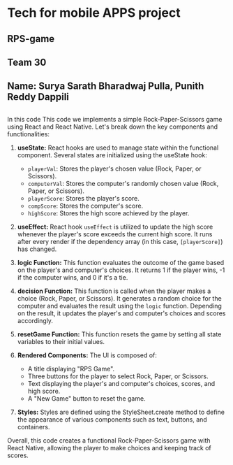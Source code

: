 # Tech for mobile APPS project
## RPS-game
##  Team 30
## Name: Surya Sarath Bharadwaj Pulla, Punith Reddy Dappili
##

In this code 
This code we implements a simple Rock-Paper-Scissors game using React and React Native. Let's break down the key components and functionalities:

1. **useState:** React hooks are used to manage state within the functional component. Several states are initialized using the useState hook:
   - `playerVal`: Stores the player's chosen value (Rock, Paper, or Scissors).
   - `computerVal`: Stores the computer's randomly chosen value (Rock, Paper, or Scissors).
   - `playerScore`: Stores the player's score.
   - `compScore`: Stores the computer's score.
   - `highScore`: Stores the high score achieved by the player.

2. **useEffect:** React hook `useEffect` is utilized to update the high score whenever the player's score exceeds the current high score. It runs after every render if the dependency array (in this case, `[playerScore]`) has changed.

3. **logic Function:** This function evaluates the outcome of the game based on the player's and computer's choices. It returns 1 if the player wins, -1 if the computer wins, and 0 if it's a tie.

4. **decision Function:** This function is called when the player makes a choice (Rock, Paper, or Scissors). It generates a random choice for the computer and evaluates the result using the `logic` function. Depending on the result, it updates the player's and computer's choices and scores accordingly.

5. **resetGame Function:** This function resets the game by setting all state variables to their initial values.

6. **Rendered Components:** The UI is composed of:
   - A title displaying "RPS Game".
   - Three buttons for the player to select Rock, Paper, or Scissors.
   - Text displaying the player's and computer's choices, scores, and high score.
   - A "New Game" button to reset the game.

7. **Styles:** Styles are defined using the StyleSheet.create method to define the appearance of various components such as text, buttons, and containers.

Overall, this code creates a functional Rock-Paper-Scissors game with React Native, allowing the player to make choices and keeping track of scores.
